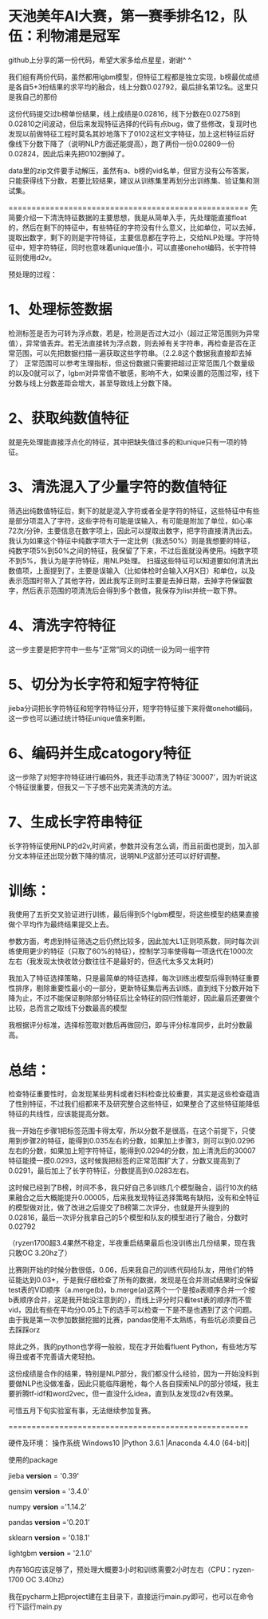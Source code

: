 # 天池美年AI大赛，第一赛季排名12，队伍：利物浦是冠军

github上分享的第一份代码，希望大家多给点星星，谢谢^ ^

我们组有两份代码，虽然都用lgbm模型，但特征工程都是独立实现，b榜最优成绩是各自5+3份结果的求平均的融合，线上分数0.02792，最后排名第12名。这里只是我自己的那份

这份代码提交过b榜单份结果，线上成绩是0.02816，线下分数在0.02758到0.02810之间波动，但后来发现特征选择的代码有点bug，做了些修改，复现时也发现以前做特征工程时莫名其妙地落下了0102这栏文字特征，加上这栏特征后好像线下分数下降了（说明NLP方面还能提高），跑了两份一份0.02809一份0.02824，因此后来先把0102删掉了。

data里的zip文件要手动解压，虽然有a、b榜的vid名单，但官方没有公布答案，只能获得线下分数，若要比较结果，建议从训练集里再划分出训练集、验证集和测试集。

====================================================
先简要介绍一下清洗特征数据的主要思想，我是从简单入手，先处理能直接float的，然后在剩下的特征中，有些特征的字符没有什么意义，比如单位，可以去掉，提取出数字，剩下的则是字符特征，主要信息都在字符上，交给NLP处理。字符特征中，短字符特征，同时也意味着unique值小，可以直接onehot编码，长字符特征则使用d2v。

预处理的过程：

# 1、处理标签数据
检测标签是否为可转为浮点数，若是，检测是否过大过小（超过正常范围则为异常值），异常值丢弃。若无法直接转为浮点数，则去掉有关字符串，再检查是否在正常范围，可以先把数据扫描一遍获取这些字符串。（2.2.8这个数据我直接却去掉了）
正常范围可以参考生理指标，但这份数据只需要把超过正常范围几个数量级的以及0就可以了，lgbm对异常值不敏感，影响不大，如果设置的范围过窄，线下分数与线上分数差距会增大，甚至导致线上分数下降。

# 2、获取纯数值特征

就是先处理能直接浮点化的特征，其中把缺失值过多的和unique只有一项的特征。

# 3、清洗混入了少量字符的数值特征

筛选出纯数值特征后，剩下的就是混入字符或者全是字符的特征，这些特征中有些是部分项混入了字符，这些字符有可能是误输入，有可能是附加了单位，如心率72次/分钟，主要信息在数字项上，因此可以提取出数字，把字符直接清洗出去。
我认为如果这个特征中纯数字项大于一定比例（我选50%）则是我想要的特征，纯数字项5%到50%之间的特征，我保留了下来，不过后面就没再使用。纯数字项不到5%，我认为是字符特征，用NLP处理。
扫描这些特征可以知道要如何清洗出数值项，上面提到了，主要是误输入（比如体检时会输入X月X日）和单位，以及表示范围时带入了其他字符，因此我写正则时主要是去掉日期，去掉字符保留数字，然后表示范围的项清洗后会得到多个数值，我保存为list并统一取下界。

# 4、清洗字符特征

这一步主要是把字符中一些与“正常”同义的词统一设为同一组字符

# 5、切分为长字符和短字符特征

jieba分词把长字符特征和短字符特征分开，短字符特征接下来将做onehot编码，这一步也可以通过统计特征unique值来判断。

# 6、编码并生成catogory特征

这一步除了对短字符特征进行编码外，我还手动清洗了特征'30007'，因为听说这个特征很重要，但我又一下子想不出完美清洗的方法。

# 7、生成长字符串特征

长字符特征使用NLP的d2v,时间紧，参数并没有怎么调，而且前面也提到，加入部分文本特征还出现分数下降的情况，说明NLP这部分还可以好好调整。

# 训练：

我使用了五折交叉验证进行训练，最后得到5个lgbm模型，将这些模型的结果直接做个平均作为最终结果提交上去。

参数方面，考虑到特征筛选之后仍然比较多，因此加大L1正则项系数，同时每次训练使用更少的特征（只取了60%的特征），控制学习率使得每一项迭代在1000次左右（我发现太快收敛分数往往不是最好的，但迭代太多又太耗时）

我加入了特征选择策略，只是最简单的特征选择，每次训练出模型后得到特征重要性排序，剔除重要性最小的一部分，更新特征集后再去训练，直到线下分数开始下降为止，不过不能保证剔除部分特征后比全特征的回归性能好，因此最后还要做个比较，总而言之取线下分数最高的模型

我根据评分标准，选择标签取对数后再做回归，即与评分标准同步，此时分数最高。



# 总结：

检查特征重要性时，会发现某些男科或者妇科检查比较重要，其实是这些检查蕴涵了性别特征，不过我们组都来不及研究整合这些特征，如果整合了这些特征能降低特征的共线性，应该能提高分数。

我一开始在步骤1把标签范围卡得太窄，所以分数不是很高，在这个前提下，只使用到步骤2的特征，能得到0.035左右的分数，如果加上步骤3，则可以到0.0296左右的分数，如果加上短字符特征，能得到0.0294的分数，加上清洗后的30007特征能摸一摸0.0293，这时候我把标签的正常范围扩大了，分数又提高到了0.0291，最后加上了长字符特征，分数提高到0.0283左右。

这时候已经到了B榜，时间不多，我只好自己多训练几个模型融合，运行10次的结果融合之后大概能提升0.00005，后来我发现特征选择策略有缺陷，没有和全特征的模型做对比，做了改进之后提交了B榜第二次评分，也就是开头提到的0.02816，最后一次评分我拿自己的5个模型和队友的模型进行了融合，分数时0.02792

（ryzen1700超3.4果然不稳定，半夜重启结果最后也没训练出几份结果，现在我只敢OC 3.20hz了）

比赛刚开始的时候分数很低，0.06，后来我自己的训练代码给队友，用他们的特征能达到0.03+，于是我仔细检查了所有的数据，发现是在合并测试结果时没保留test表的VID顺序（a.merge(b)，b.merge(a)这两个一个是按a表顺序合并一个按b表顺序合并，这是我开始没注意到的），而线上评分时只看test表的顺序而不管vid，因此有些在平均分0.05上下的选手可以检查一下是不是也遇到了这个问题。由于我是第一次参加数据挖掘的比赛，pandas使用不太熟练，有些坑必须要自己去踩踩orz

除此之外，我的python也学得一般般，现在才开始看fluent Python，有些地方写得丑或者不完善请大佬轻拍。

这份成绩是合作的结果，特别是NLP部分，我们都没什么经验，因为一开始没料到要做NLP也没做准备，因此只能临阵磨枪，每个人各自探索NLP的部分领域，我主要折腾tf-idf和word2vec，但一直没什么idea，直到队友发现d2v有效果。

可惜五月下旬实验室有事，无法继续参加复赛。

====================================================

硬件及环境：
操作系统 Windows10 |Python 3.6.1 |Anaconda 4.4.0 (64-bit)|

使用的package

jieba  __version__ = '0.39'

gensim __version__ = '3.4.0'

numpy __version__ ='1.14.2'

pandas __version__ ='0.20.1'

sklearn __version__ = '0.18.1'

lightgbm __version__ = '2.1.0'

内存16G应该足够了，预处理大概要3小时和训练需要2小时左右（CPU：ryzen-1700 OC 3.40hz）

我在pycharm上把project建在主目录下，直接运行main.py即可，也可以在命令行下运行main.py
